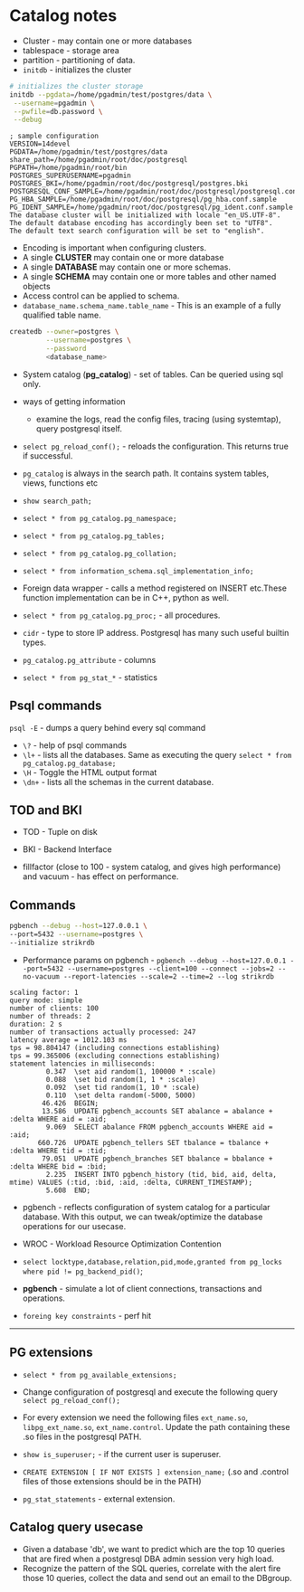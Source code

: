 # Catalog notes

* Cluster - may contain one or more databases
* tablespace - storage area
* partition - partitioning of data.
* `initdb` - initializes the cluster

```Bash
# initializes the cluster storage
initdb --pgdata=/home/pgadmin/test/postgres/data \
 --username=pgadmin \
 --pwfile=db.password \
 --debug
```

```Conf
; sample configuration
VERSION=14devel
PGDATA=/home/pgadmin/test/postgres/data
share_path=/home/pgadmin/root/doc/postgresql
PGPATH=/home/pgadmin/root/bin
POSTGRES_SUPERUSERNAME=pgadmin
POSTGRES_BKI=/home/pgadmin/root/doc/postgresql/postgres.bki
POSTGRESQL_CONF_SAMPLE=/home/pgadmin/root/doc/postgresql/postgresql.conf.sample
PG_HBA_SAMPLE=/home/pgadmin/root/doc/postgresql/pg_hba.conf.sample
PG_IDENT_SAMPLE=/home/pgadmin/root/doc/postgresql/pg_ident.conf.sample
The database cluster will be initialized with locale "en_US.UTF-8".
The default database encoding has accordingly been set to "UTF8".
The default text search configuration will be set to "english".
```

* Encoding is important when configuring clusters.
* A single **CLUSTER** may contain one or more database
* A single **DATABASE** may contain one or more schemas.
* A single **SCHEMA** may contain one or more tables and other named objects
* Access control can be applied to schema.
* `database_name.schema_name.table_name` - This is an example of a fully qualified table name.

```Bash
createdb --owner=postgres \
         --username=postgres \
         --password
         <database_name>
```

* System catalog (**pg_catalog**) - set of tables. Can be queried using sql only.
* ways of getting information
  * examine the logs, read the config files, tracing (using systemtap), query postgresql itself.

* `select pg_reload_conf();` - reloads the configuration. This returns true if successful.
* `pg_catalog` is always in the search path. It contains system tables, views, functions etc
* `show search_path;`
* `select * from pg_catalog.pg_namespace;`
* `select * from pg_catalog.pg_tables;`
* `select * from pg_catalog.pg_collation;`
* `select * from information_schema.sql_implementation_info;`

* Foreign data wrapper - calls a method registered on INSERT etc.These function implementation can be in C++, python as well.

* `select * from pg_catalog.pg_proc;` - all procedures.
* `cidr` - type to store IP address. Postgresql has many such useful builtin types.
* `pg_catalog.pg_attribute` - columns
* `select * from pg_stat_*` - statistics

## Psql commands

`psql -E` - dumps a query behind every sql command

* `\?` - help of psql commands
* `\l+` - lists all the databases. Same as executing the query `select * from pg_catalog.pg_database;`
* `\H` - Toggle the HTML output format
* `\dn+` - lists all the schemas in the current database.

## TOD and BKI

* TOD - Tuple on disk
* BKI - Backend Interface

* fillfactor (close to 100 - system catalog, and gives high performance) and vacuum - has effect on performance.

## Commands

```Bash
pgbench --debug --host=127.0.0.1 \
--port=5432 --username=postgres \
--initialize strikrdb
```

* Performance params on pgbench - `pgbench --debug --host=127.0.0.1 --port=5432 --username=postgres --client=100 --connect --jobs=2 --no-vacuum --report-latencies --scale=2 --time=2 --log strikrdb`

```Text
scaling factor: 1
query mode: simple
number of clients: 100
number of threads: 2
duration: 2 s
number of transactions actually processed: 247
latency average = 1012.103 ms
tps = 98.804147 (including connections establishing)
tps = 99.365006 (excluding connections establishing)
statement latencies in milliseconds:
         0.347  \set aid random(1, 100000 * :scale)
         0.088  \set bid random(1, 1 * :scale)
         0.092  \set tid random(1, 10 * :scale)
         0.110  \set delta random(-5000, 5000)
        46.426  BEGIN;
        13.586  UPDATE pgbench_accounts SET abalance = abalance + :delta WHERE aid = :aid;
         9.069  SELECT abalance FROM pgbench_accounts WHERE aid = :aid;
       660.726  UPDATE pgbench_tellers SET tbalance = tbalance + :delta WHERE tid = :tid;
        79.051  UPDATE pgbench_branches SET bbalance = bbalance + :delta WHERE bid = :bid;
         2.235  INSERT INTO pgbench_history (tid, bid, aid, delta, mtime) VALUES (:tid, :bid, :aid, :delta, CURRENT_TIMESTAMP);
         5.608  END;
```

* pgbench - reflects configuration of system catalog for a particular database. With this output, we can tweak/optimize the database operations for our usecase.

* WROC - Workload Resource Optimization Contention

* `select locktype,database,relation,pid,mode,granted from pg_locks where pid != pg_backend_pid()`;

* **pgbench** - simulate a lot of client connections, transactions and operations.

* `foreing key constraints` - perf hit

---

## PG extensions

* `select * from pg_available_extensions;`
* Change configuration of postgresql and execute the following query `select pg_reload_conf();`
* For every extension we need the following files `ext_name.so`, `libpg_ext_name.so`, `ext_name.control`. Update the path containing these .so files in the postgresql PATH.
* `show is_superuser;` - if the current user is superuser.
* `CREATE EXTENSION [ IF NOT EXISTS ] extension_name;` (.so and .control files of those extensions should be in the PATH)

* `pg_stat_statements` - external extension.

## Catalog query usecase

* Given a database 'db', we want to predict which are the top 10 queries that are fired when a postgresql DBA admin session very high load.
* Recognize the pattern of the SQL queries, correlate with the alert fire those 10 queries, collect the data and send out an email to the DBgroup.

